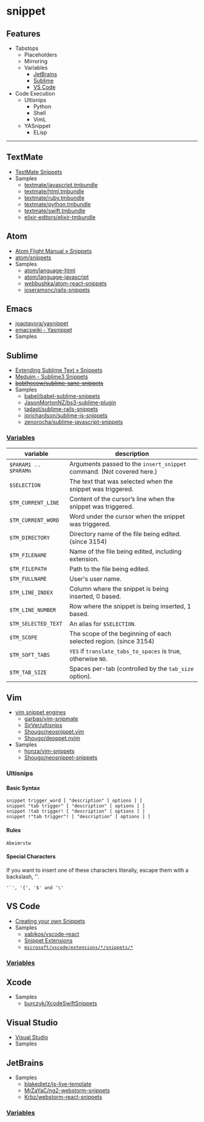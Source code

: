 # snippet

## Features

- Tabstops
  - Placeholders
  - Mirroring
  - Variables
    - [JetBrains](https://www.jetbrains.com/help/idea/template-variables.html#predefined_functions)
    - [Sublime](http://docs.sublimetext.info/en/latest/extensibility/snippets.html#environment-variables)
    - [VS Code](https://code.visualstudio.com/docs/editor/userdefinedsnippets#_variables)
- Code Execution
  - Ultisnips
    - Python
    - Shell
    - VimL
  - YASnippet
    - ELisp

---

## TextMate
- [TextMate Snippets](http://manual.macromates.com/en/snippets)
- Samples
  - [textmate/javascript.tmbundle](https://github.com/textmate/javascript.tmbundle/tree/master/Snippets)
  - [textmate/html.tmbundle](https://github.com/textmate/html.tmbundle/tree/master/Snippets)
  - [textmate/ruby.tmbundle](https://github.com/textmate/ruby.tmbundle/tree/master/Snippets)
  - [textmate/python.tmbundle](https://github.com/textmate/python.tmbundle/tree/master/Snippets)
  - [textmate/swift.tmbundle](https://github.com/textmate/swift.tmbundle/tree/master/Snippets)
  - [elixir-editors/elixir-tmbundle](https://github.com/elixir-editors/elixir-tmbundle/tree/master/Snippets)

## Atom
- [Atom Flight Manual » Snippets](https://flight-manual.atom.io/using-atom/sections/snippets/)
- [atom/snippets](https://github.com/atom/snippets)
- Samples
  - [atom/language-html](https://github.com/atom/language-html/blob/master/snippets/language-html.cson)
  - [atom/language-javascript](https://github.com/atom/language-javascript/blob/master/snippets/language-javascript.cson)
  - [webbushka/atom-react-snippets](https://github.com/webbushka/atom-react-snippets)
  - [joseramonc/rails-snippets](https://github.com/joseramonc/rails-snippets)

## Emacs
- [joaotavora/yasnippet](https://github.com/joaotavora/yasnippet)
- [emacswiki - Yasnippet](https://www.emacswiki.org/emacs/Yasnippet)
- Samples

## Sublime
- [Extending Sublime Text » Snippets](http://docs.sublimetext.info/en/latest/extensibility/snippets.html)
- [Meduim - Sublime3 Snippets](https://medium.freecodecamp.org/a-guide-to-preserving-your-wrists-with-sublime-text-snippets-7541662a53f2)
- [~~bobthecow/sublime-sane-snippets~~](https://github.com/bobthecow/sublime-sane-snippets)
- Samples
  - [babel/babel-sublime-snippets](https://github.com/babel/babel-sublime-snippets)
  - [JasonMortonNZ/bs3-sublime-plugin](https://github.com/JasonMortonNZ/bs3-sublime-plugin)
  - [tadast/sublime-rails-snippets](https://github.com/tadast/sublime-rails-snippets)
  - [jprichardson/sublime-js-snippets](https://github.com/jprichardson/sublime-js-snippets)
  - [zenorocha/sublime-javascript-snippets](https://github.com/zenorocha/sublime-javascript-snippets)

### [Variables](http://docs.sublimetext.info/en/latest/extensibility/snippets.html#environment-variables)

| variable             | description                                                           |
|----------------------|-----------------------------------------------------------------------|
| `$PARAM1 .. $PARAMn` | Arguments passed to the `insert_snippet` command. (Not covered here.) |
| `$SELECTION`         | The text that was selected when the snippet was triggered.            |
| `$TM_CURRENT_LINE`   | Content of the cursor’s line when the snippet was triggered.          |
| `$TM_CURRENT_WORD`   | Word under the cursor when the snippet was triggered.                 |
| `$TM_DIRECTORY`      | Directory name of the file being edited. (since 3154)                 |
| `$TM_FILENAME`       | Name of the file being edited, including extension.                   |
| `$TM_FILEPATH`       | Path to the file being edited.                                        |
| `$TM_FULLNAME`       | User's user name.                                                     |
| `$TM_LINE_INDEX`     | Column where the snippet is being inserted, 0 based.                  |
| `$TM_LINE_NUMBER`    | Row where the snippet is being inserted, 1 based.                     |
| `$TM_SELECTED_TEXT`  | An alias for `$SELECTION`.                                            |
| `$TM_SCOPE`          | The scope of the beginning of each selected region. (since 3154)      |
| `$TM_SOFT_TABS`      | `YES` if `translate_tabs_to_spaces` is true, otherwise `NO`.          |
| `$TM_TAB_SIZE`       | Spaces per-tab (controlled by the `tab_size` option).                 |

## Vim
- [vim snippet engines](http://vim-wiki.mawercer.de/wiki/topic/text-snippets-skeletons-templates.html)
  - [garbas/vim-snipmate](https://github.com/garbas/vim-snipmate)
  - [SirVer/ultisnips](https://github.com/SirVer/ultisnips)
  - [Shougo/neosnippet.vim](https://github.com/Shougo/neosnippet.vim)
  - [Shougo/deoppet.nvim](https://github.com/Shougo/deoppet.nvim)
- Samples
  - [honza/vim-snippets](https://github.com/honza/vim-snippets)
  - [Shougo/neosnippet-snippets](https://github.com/Shougo/neosnippet-snippets)

### Ultisnips

#### Basic Syntax
```
snippet trigger_word [ "description" [ options ] ]
snippet "tab trigger" [ "description" [ options ] ]
snippet !tab trigger! [ "description" [ options ] ]
snippet !"tab trigger"! [ "description" [ options ] ]
```

#### Rules

`Abeimrstw`

#### Special Characters

If you want to insert one of these characters literally, escape them with a backslash, '\'.
```
'`', '{', '$' and '\'
```

## VS Code
- [Creating your own Snippets](https://code.visualstudio.com/docs/editor/userdefinedsnippets)
- Samples
  - [xabikos/vscode-react](https://github.com/xabikos/vscode-react)
  - [Snippet Extensions](https://marketplace.visualstudio.com/search?target=VSCode&category=Snippets&sortBy=Downloads)
  - [`microsoft/vscode/extensions/*/snippets/*`](https://github.com/microsoft/vscode/tree/master/extensions)

### [Variables](https://code.visualstudio.com/docs/editor/userdefinedsnippets#_variables)

## Xcode
- Samples
  - [burczyk/XcodeSwiftSnippets](https://github.com/burczyk/XcodeSwiftSnippets)

## Visual Studio
- [Visual Studio](https://docs.microsoft.com/en-us/visualstudio/ide/code-snippets?view=vs-2019)
- Samples

## JetBrains

- Samples
  - [blakedietz/js-live-template](https://github.com/blakedietz/js-live-template)
  - [MrZaYaC/ng2-webstorm-snippets](https://github.com/MrZaYaC/ng2-webstorm-snippets)
  - [Krbz/webstorm-react-snippets](https://github.com/Krbz/webstorm-react-snippets)

### [Variables](https://www.jetbrains.com/help/idea/template-variables.html#predefined_functions)
